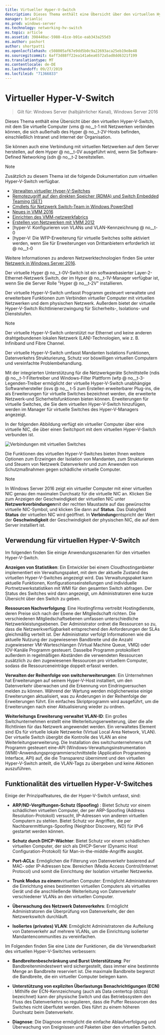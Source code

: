 ```yaml
---
title: Virtueller Hyper-V-Switch
description: Dieses Thema enthält eine Übersicht über den virtuellen Hyper-V-Switch in Windows Server 2016.
manager: brianlic
ms.prod: windows-server
ms.technology: networking-hv-switch
ms.topic: article
ms.assetid: 398440ac-5988-41ce-b91e-eab343a255d3
ms.author: pashort
author: shortpatti
ms.openlocfilehash: c508005af67e9dd5b0c9a22693aca25eb19e8e48
ms.sourcegitcommit: 6aff3d88ff22ea141a6ea6572a5ad8dd6321f199
ms.translationtype: MT
ms.contentlocale: de-DE
ms.lasthandoff: 09/27/2019
ms.locfileid: "71366833"
---
```

# <a name="hyper-v-virtual-switch"></a>Virtueller Hyper-V-Switch

>Gilt für: Windows Server (halbjährlicher Kanal), Windows Server 2016

Dieses Thema enthält eine Übersicht über den virtuellen Hyper-V-Switch, mit dem Sie virtuelle Computer \(vms @ no__t-1 mit Netzwerken verbinden können, die sich außerhalb des Hyper @ no__t-2V-Hosts befinden, einschließlich Intranet und Internet der Organisation. 

Sie können auch eine Verbindung mit virtuellen Netzwerken auf dem Server herstellen, auf dem Hyper @ no__t-0V ausgeführt wird, wenn Sie Software-Defined Networking \(sdn @ no__t-2 bereitstellen.

> [!NOTE]  
> Zusätzlich zu diesem Thema ist die folgende Dokumentation zum virtuellen Hyper-V-Switch verfügbar.  
>   
> - [Verwalten virtueller Hyper-V-Switches](Manage-Hyper-V-Virtual-Switch.md) 
> - [Remotezugriff auf den direkten Speicher (RDMA) und Switch Embedded Teaming (SET)](RDMA-and-Switch-Embedded-Teaming.md)
> - [Cmdlets für Netzwerk Switch-Team in Windows PowerShell](https://technet.microsoft.com/library/jj553812.aspx)
> - [Neues in VMM 2016](https://docs.microsoft.com/system-center/vmm/whats-new#networking)
> - [Einrichten des VMM-netzwerkfabrics](https://docs.microsoft.com/system-center/vmm/manage-networks)
> - [Erstellen von Netzwerken mit VMM 2012](https://social.technet.microsoft.com/wiki/contents/articles/3140.create-networks-with-vmm-2012.aspx)  
> - [hyper-V: Konfigurieren von VLANs und VLAN-Kennzeichnung @ no__t-0  
> - [hyper-V: Die WFP-Erweiterung für virtuelle Switches sollte aktiviert werden, wenn Sie für Erweiterungen von Drittanbietern erforderlich ist @ no__t-0
>
> Weitere Informationen zu anderen Netzwerktechnologien finden Sie unter [Netzwerk in Windows Server 2016](https://docs.microsoft.com/windows-server/networking/networking).
  
Der virtuelle Hyper @ no__t-0V-Switch ist ein softwarebasierter Layer-2-Ethernet-Netzwerk Switch, der im Hyper @ no__t-1V-Manager verfügbar ist, wenn Sie die Server Rolle "Hyper @ no__t-2V" installieren.

Der virtuelle Hyper-V-Switch umfasst Programm gesteuert verwaltete und erweiterbare Funktionen zum Verbinden virtueller Computer mit virtuellen Netzwerken und dem physischen Netzwerk. Außerdem bietet der virtuelle Hyper-V-Switch Richtlinienerzwingung für Sicherheits-, Isolations- und Dienststufen.  
  
> [!NOTE]  
> Der virtuelle Hyper-V-Switch unterstützt nur Ethernet und keine anderen drahtgebundenen lokalen Netzwerk (LAN)-Technologien, wie z. B. Infiniband und Fibre Channel.  
  
Der virtuelle Hyper-V-Switch umfasst Mandanten Isolations Funktionen, Datenverkehrs Strukturierung, Schutz vor böswilligen virtuellen Computern und vereinfachte Problembehandlung. 

Mit der integrierten Unterstützung für die Netzwerkgeräte Schnittstelle \(ndis @ no__t-1-Filtertreiber und Windows-Filter Plattform \(wfp @ no__t-3-Legenden-Treiber ermöglicht der virtuelle Hyper-V-Switch unabhängige Softwarehersteller \(isvs @ no__ t-5 zum Erstellen erweiterbarer Plug-ins, die als Erweiterungen für virtuelle Switches bezeichnet werden, die erweiterte Netzwerk-und Sicherheitsfunktionen bieten können. Erweiterungen für virtuelle Switches, die Sie dem virtuellen Hyper-V-Switch hinzufügen, werden im Manager für virtuelle Switches des Hyper-V-Managers angezeigt.
  
In der folgenden Abbildung verfügt ein virtueller Computer über eine virtuelle NIC, die über einen Switchport mit dem virtuellen Hyper-V-Switch verbunden ist.  
  
![Verbindungen mit virtuellen Switches](../media/Hyper-V-Virtual-Switch/Vswitch_01.jpg)  
  
Die Funktionen des virtuellen Hyper-V-Switches bieten Ihnen weitere Optionen zum Erzwingen der Isolation von Mandanten, zum Strukturieren und Steuern von Netzwerk Datenverkehr und zum Anwenden von Schutzmaßnahmen gegen schädliche virtuelle Computer.

>[!NOTE]
> In Windows Server 2016 zeigt ein virtueller Computer mit einer virtuellen NIC genau den maximalen Durchsatz für die virtuelle NIC an. Klicken Sie zum Anzeigen der Geschwindigkeit der virtuellen NIC unter **Netzwerkverbindungen**mit der rechten Maustaste auf das gewünschte virtuelle NIC-Symbol, und klicken Sie dann auf **Status**. Das Dialogfeld **Status** der virtuellen NIC wird geöffnet. In **Verbindung**entspricht der Wert der **Geschwindigkeit** der Geschwindigkeit der physischen NIC, die auf dem Server installiert ist.
  
## <a name="bkmk_apps"></a>Verwendung für virtuellen Hyper-V-Switch

Im folgenden finden Sie einige Anwendungsszenarien für den virtuellen Hyper-V-Switch.

**Anzeigen von Statistiken**: Ein Entwickler bei einem Cloudhostinganbieter implementiert ein Verwaltungspaket, mit dem der aktuelle Zustand des virtuellen Hyper-V-Switches angezeigt wird. Das Verwaltungspaket kann aktuelle Funktionen, Konfigurationseinstellungen und individuelle Portnetzwerkstatistiken mit WMI für den gesamten Switch abfragen. Der Status des Switches wird dann angezeigt, um Administratoren eine kurze Übersicht über den Switch zu geben.  
  
**Ressourcen Nachverfolgung**: Eine Hostingfirma vertreibt Hostingdienste, deren Preise sich nach der Ebene der Mitgliedschaft richten. Die verschiedenen Mitgliedschaftsebenen umfassen unterschiedliche Netzwerkleistungsebenen. Der Administrator ordnet die Ressourcen so zu, dass die Netzwerkverfügbarkeit entsprechend den Anforderungen der SLAs gleichmäßig verteilt ist. Der Administrator verfolgt Informationen wie die aktuelle Nutzung der zugewiesenen Bandbreite und die Anzahl zugewiesener VM-Warteschlangen (Virtual Machine Queue, VMQ) oder IOV-Kanäle Programm gesteuert. Dasselbe Programm protokolliert außerdem in regelmäßigen Abständen die verwendeten Ressourcen zusätzlich zu den zugewiesenen Ressourcen pro virtuellem Computer, sodass die Ressourceneinträge doppelt erfasst werden.  
  
**Verwalten der Reihenfolge von switcherweiterungen**: Ein Unternehmen hat Erweiterungen auf seinem Hyper-V-Host installiert, um den Datenverkehr überwachen und die Erkennung von Eindringversuchen melden zu können. Während der Wartung werden möglicherweise einige Erweiterungen aktualisiert, was zu Änderungen in der Reihenfolge der Erweiterungen führt. Ein einfaches Skriptprogramm wird ausgeführt, um die Erweiterungen nach einer Aktualisierung wieder zu ordnen.  
  
**Weiterleitungs Erweiterung verwaltet VLAN-ID**: Ein großes Switchunternehmen erstellt eine Weiterleitungserweiterung, über die alle Richtlinien für das Netzwerk angewendet werden. Ein verwaltetes Element sind IDs für virtuelle lokale Netzwerke (Virtual Local Area Network, VLAN). Der virtuelle Switch übergibt die Kontrolle des VLAN an eine Weiterleitungserweiterung. Die Installation des switchunternehmens ruft Programm gesteuert eine-API (Windows-Verwaltungsinstrumentation (WMI)-Anwendungsprogrammierschnittstelle (Application Programming Interface, API) auf, die die Transparenz übernimmt und den virtuellen Hyper-V-Switch anteilt, die VLAN-Tags zu übergeben und keine Aktionen auszuführen.  
  
## <a name="bkmk_func"></a>Funktionalität des virtuellen Hyper-V-Switches
 
Einige der Prinzipalfeatures, die der Hyper-V-Switch umfasst, sind:  
  
-   **ARP/ND-Vergiftungen-Schutz (Spoofing)** : Bietet Schutz vor einem schädlichen virtuellen Computer, der per ARP-Spoofing (Address Resolution-Protokoll) versucht, IP-Adressen von anderen virtuellen Computern zu stehlen. Bietet Schutz vor Angriffen, die per Nachbarermittlungs-Spoofing (Neighbor Discovery, ND) für IPv6 gestartet werden können.  
  
-   **Schutz durch DHCP-Wächter**: Bietet Schutz vor einem schädlichen virtuellen Computer, der sich als DHCP-Server (Dynamic Host Configuration-Protokoll) für Man-in-the-middle-Angriffe ausgibt.  
  
-   **Port-ACLs**: Ermöglichen die Filterung von Datenverkehr basierend auf MAC- oder IP-Adressen bzw. Bereichen (Media Access Control/Internet Protocol) und somit die Einrichtung der Isolation virtueller Netzwerke.  
  
-   **Trunk Modus zu einem**virtuellen Computer: Ermöglicht Administratoren die Einrichtung eines bestimmten virtuellen Computers als virtuelles Gerät und die anschließende Weiterleitung von Datenverkehr verschiedener VLANs an den virtuellen Computer.  
  
-   **Überwachung des Netzwerk Datenverkehrs**: Ermöglicht Administratoren die Überprüfung von Datenverkehr, der den Netzwerkswitch durchläuft.  
  
-   **Isoliertes (privates) VLAN**: Ermöglicht Administratoren die Aufteilung von Datenverkehr auf mehrere VLANs, um die Einrichtung isolierter Mandantencommunities zu vereinfachen.  
  
Im Folgenden finden Sie eine Liste der Funktionen, die die Verwendbarkeit des virtuellen Hyper-V-Switches verbessern:  
  
-   **Bandbreitenbeschränkung und Burst Unterstützung**: Per Bandbreitenmindestwert wird sichergestellt, dass immer eine bestimmte Menge an Bandbreite reserviert ist. Die maximale Bandbreite begrenzt die Bandbreite, die ein virtueller Computer belegen kann.  
  
-   **Unterstützung von expliziten Überlastungs Benachrichtigungen (ECN)** :  Mithilfe der ECN-Kennzeichnung (auch als Data centertcp (dctcp) bezeichnet) kann der physische Switch und das Betriebssystem den Fluss des Datenverkehrs so regulieren, dass die Puffer Ressourcen des Switches nicht überflutet werden. Dies führt zu einem höheren Durchsatz beim Datenverkehr.  
  
-   **Diagnose**: Die Diagnose ermöglicht die einfache Ablaufverfolgung und Überwachung von Ereignissen und Paketen über den virtuellen Switch.
